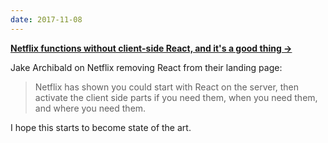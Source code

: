 ```yaml
---
date: 2017-11-08
---
```


**[Netflix functions without client-side React, and it's a good thing &rarr;](https://jakearchibald.com/2017/netflix-and-react/)**

Jake Archibald on Netflix removing React from their landing page:

> Netflix has shown you could start with React on the server, then activate the client side parts if you need them, when you need them, and where you need them.

I hope this starts to become state of the art.
